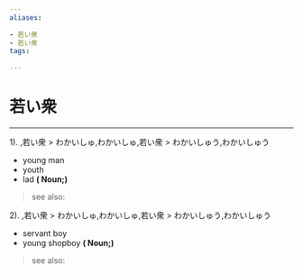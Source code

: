 ```yaml
---
aliases:
    
- 若い衆
- 若い衆
tags:
    
---
```


# 若い衆
---
1).
,若い衆 > わかいしゅ,わかいしゅ,若い衆 > わかいしゅう,わかいしゅう

- young man
- youth
- lad
**( Noun;)**
> see also: 
            
2).
,若い衆 > わかいしゅ,わかいしゅ,若い衆 > わかいしゅう,わかいしゅう

- servant boy
- young shopboy
**( Noun;)**
> see also: 
            